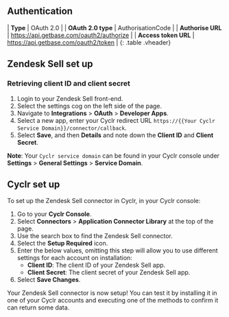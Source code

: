 <section class="authentication" markdown="1">

## Authentication

| **Type** | OAuth 2.0 |
| **OAuth 2.0 type** | AuthorisationCode |
| **Authorise URL** | https://api.getbase.com/oauth2/authorize |
| **Access token URL** | https://api.getbase.com/oauth2/token |
{: .table .vheader}

</section>

<section class="zendesk-sell-set-up" markdown="1">

## Zendesk Sell set up

<div class="retrieving-client-id-and-client-secret" markdown="1">

### Retrieving client ID and client secret

1. Login to your Zendesk Sell front-end.
2. Select the settings cog on the left side of the page.
3. Navigate to **Integrations** > **OAuth** > **Developer Apps**.
4. Select a new app, enter your Cyclr redirect URL `https://{{Your Cyclr Service Domain}}/connector/callback`.
5. Select **Save**, and then **Details** and note down the **Client ID** and **Client Secret**.

**Note**: Your `Cyclr service domain` can be found in your Cyclr console under **Settings** > **General Settings** > **Service Domain**.

</div>

</section>

<section class="cyclr-set-up" markdown="1">

## Cyclr set up

To set up the Zendesk Sell connector in Cyclr, in your Cyclr console:

1. Go to your **Cyclr Console**.
2. Select **Connectors** > **Application Connector Library** at the top of the page.
3. Use the search box to find the Zendesk Sell connector.
4. Select the **Setup Required** icon.
5. Enter the below values, omitting this step will allow you to use different settings for each account on installation:
    - **Client ID**: The client ID of your Zendesk Sell app.
    - **Client Secret**: The client secret of your Zendesk Sell app.
6. Select **Save Changes**.

Your Zendesk Sell connector is now setup! You can test it by installing it in one of your Cyclr accounts and executing one of the methods to confirm it can return some data.

</section>
